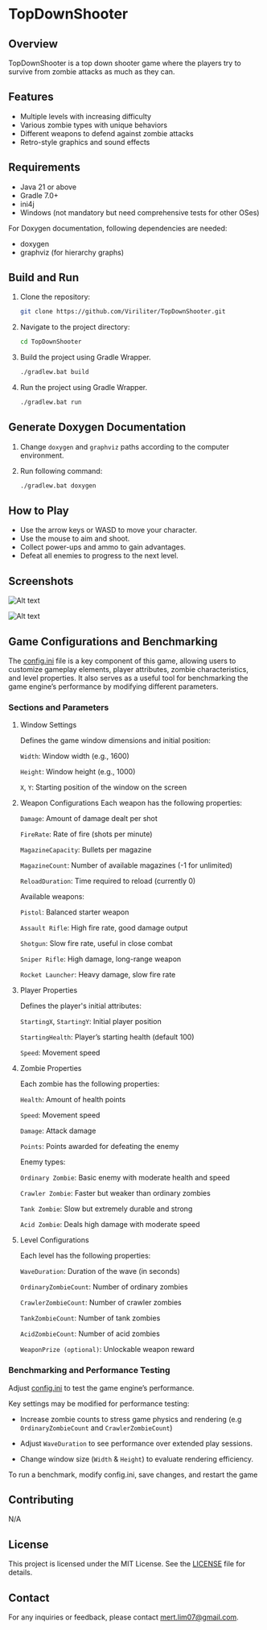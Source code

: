 # TopDownShooter

## Overview
TopDownShooter is a top down shooter game where the players try to survive from zombie attacks as much as they can.

## Features
- Multiple levels with increasing difficulty
- Various zombie types with unique behaviors
- Different weapons to defend against zombie attacks
- Retro-style graphics and sound effects

## Requirements
- Java 21 or above
- Gradle 7.0+
- ini4j
- Windows (not mandatory but need comprehensive tests for other OSes)

For Doxygen documentation, following dependencies are needed:
- doxygen
- graphviz (for hierarchy graphs)


## Build and Run
1. Clone the repository:
    ```sh
    git clone https://github.com/Viriliter/TopDownShooter.git
    ```
2. Navigate to the project directory:
    ```sh
    cd TopDownShooter
    ```
3. Build the project using Gradle Wrapper.
    ```sh
    ./gradlew.bat build
    ```
4. Run the project using Gradle Wrapper.
    ```sh
    ./gradlew.bat run
    ```

## Generate Doxygen Documentation
1. Change `doxygen` and `graphviz` paths according to the computer environment.

2. Run following command:
    ```sh
    ./gradlew.bat doxygen
    ```

## How to Play
- Use the arrow keys or WASD to move your character.
- Use the mouse to aim and shoot.
- Collect power-ups and ammo to gain advantages.
- Defeat all enemies to progress to the next level.

## Screenshots

![Alt text](screenshots/wp.png)

![Alt text](screenshots/ingame.png)

## Game Configurations and Benchmarking
The [config.ini](app/src/main/resources/config.ini) file is a key component of this game, allowing users to customize gameplay elements, player attributes, zombie characteristics, and level properties. It also serves as a useful tool for benchmarking the game engine’s performance by modifying different parameters.

### Sections and Parameters

1. Window Settings

    Defines the game window dimensions and initial position:

    `Width`: Window width (e.g., 1600)

    `Height`: Window height (e.g., 1000)

    `X`, `Y`: Starting position of the window on the screen

2. Weapon Configurations
    Each weapon has the following properties:

    `Damage`: Amount of damage dealt per shot

    `FireRate`: Rate of fire (shots per minute)

    `MagazineCapacity`: Bullets per magazine

    `MagazineCount`: Number of available magazines (-1 for unlimited)

    `ReloadDuration`: Time required to reload (currently 0)

    Available weapons:

    `Pistol`: Balanced starter weapon

    `Assault Rifle`: High fire rate, good damage output

    `Shotgun`: Slow fire rate, useful in close combat

    `Sniper Rifle`: High damage, long-range weapon

    `Rocket Launcher`: Heavy damage, slow fire rate

3. Player Properties

    Defines the player's initial attributes:

    `StartingX`, `StartingY`: Initial player position

    `StartingHealth`: Player’s starting health (default 100)

    `Speed`: Movement speed

4. Zombie Properties

    Each zombie has the following properties:

    `Health`: Amount of health points

    `Speed`: Movement speed

    `Damage`: Attack damage

    `Points`: Points awarded for defeating the enemy

    Enemy types:

    `Ordinary Zombie`: Basic enemy with moderate health and speed

    `Crawler Zombie`: Faster but weaker than ordinary zombies

    `Tank Zombie`: Slow but extremely durable and strong

    `Acid Zombie`: Deals high damage with moderate speed

5. Level Configurations

    Each level has the following properties:

    `WaveDuration`: Duration of the wave (in seconds)

    `OrdinaryZombieCount`: Number of ordinary zombies

    `CrawlerZombieCount`: Number of crawler zombies

    `TankZombieCount`: Number of tank zombies

    `AcidZombieCount`: Number of acid zombies

    `WeaponPrize (optional)`: Unlockable weapon reward

### Benchmarking and Performance Testing

Adjust [config.ini](app/src/main/resources/config.ini) to test the game engine’s performance. 

Key settings may be modified for performance testing:

* Increase zombie counts to stress game physics and rendering (e.g `OrdinaryZombieCount` and `CrawlerZombieCount`)

* Adjust `WaveDuration` to see performance over extended play sessions.

* Change window size (`Width` & `Height`) to evaluate rendering efficiency.

To run a benchmark, modify config.ini, save changes, and restart the game

## Contributing
N/A

## License
This project is licensed under the MIT License. See the [LICENSE](LICENSE) file for details.

## Contact
For any inquiries or feedback, please contact mert.lim07@gmail.com.
